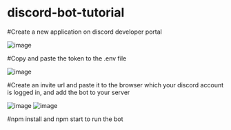 # discord-bot-tutorial

#Create a new application on discord developer portal

![image](https://user-images.githubusercontent.com/83990956/173761756-cc079417-8912-49d7-afda-d5990aa5d254.png)


#Copy and paste the token to the .env file

![image](https://user-images.githubusercontent.com/83990956/173761932-19aaa7d5-c90f-4328-9fcd-73525e6c0c20.png)


#Create an invite url and paste it to the browser which your discord account is logged in, and add the bot to your server

![image](https://user-images.githubusercontent.com/83990956/173762553-043474bf-6479-42f6-977f-1416d6ca0746.png)
![image](https://user-images.githubusercontent.com/83990956/173762657-27f5ddda-bd7c-4167-a218-551852747f00.png)


#npm install and npm start to run the bot
